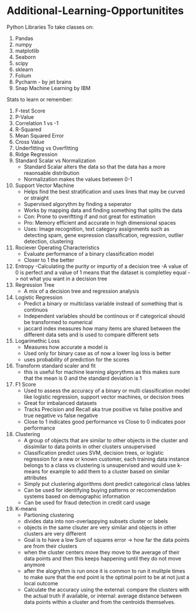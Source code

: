 # Additional-Learning-Opportunitites
Python Libraries To take classes on:
1. Pandas
2. numpy
3. matplotlib
4. Seaborn
5. scipy
6. sklearn
7. Folium
8. Pycharm - by jet brains
9. Snap Machine Learning by IBM

Stats to learn or remember:
1. F-test Score
2. P-Value
3. Correlation 1 vs -1
4. R-Squared
5. Mean Squared Error
6. Cross Value
7. Underfitting vs Overfitting
8. Ridge Regression
9. Standard Scalar vs Normalization
    - Standard Scalar alters the data so that the data has a more reaonsable distribution
    - Normalization makes the values between 0-1
10. Support Vector Machine
    - Helps find the best stratification and uses lines that may be curved or straight
    - Supervised algorythm by finding a seperator
    - Works by mapping data and finding something that splits the data
    - Con: Prone to overiftting if and not great for estimation
    - Pro: Memory efficient and accurate in high dimensional spaces
    - Uses: Image recognition, text category assignments such as detecting spam, gene expression classification, regression, outlier detection, clustering
11. Rociever Operating Characteristics
    - Evaluate performance of a binary classification model
    - Closer to 1 the better
12. Entropy
    -Calculating the purity or impurtiy of a decision tree
    -A value of 0 is perfect and a value of 1 means that the dataset is completley equal -> not what you want in a decision tree
14. Regression Tree
    - A mix of a decision tree and regression analysis
15. Logistic Regression
    - Predict a binary or multiclass variable instead of something that is continuos
    - Independent variables should be continous or if categorical should be transformed to numerical
    - jaccard index measures how many items are shared between the different data sets and is used to compare different sets
16. Logarimethic Loss
    - Measures how accurate a model is
    - Used only for binary case as of now a lower log loss is better
    - uses probability of prediction for the scores
17. Transform standard scaler and fit
    - this is useful for machine learning algorythms as this makes sure that the mean is 0 and the standard deviation is 1
18. F1 Score
    - Used to assess the accuracy of a binary or multi classification model like logistic regression, support vector machines, or decision trees
    - Great for imbalanced datasets
    - Tracks Precision and Recall aka true positive vs false positive and true negative vs false negative
    - Close to 1 indicates good performance vs Close to 0 indicates poor performance
19. Clustering
    - A group of objects that are similar to other objects in the cluster and dissimilar to data points in other clusters unsupervised
    - Classification predict uses SVM, decision trees, or logistic regression for a new or known customer, each training data instance belongs to a class vs clustering is unsupervised and would use k-means for example to add them to a cluster based on similar attributes
    - Simply put clustering algorithms dont predict categorical class lables
    - Can be used for identifying buying patterns or reccomendation systems based on demographic information
    - Can be used for fraud detection in credit card usage
20. K-means
    - Partioning clustering
    - divides data into non-overlappying subsets cluster or labels
    - objects in the same clsuter are very similar and objects in other clusters are very different
    - Goal is to have a low Sum of squares error -> how far the data points are from their clusters
    - when the cluster centers move they move to the average of their data points and then this keeps happening until they do not move anymore
    - after the alogrythm is run once it is common to run it mulitple times to make sure that the end point is the optimal point to be at not just a local outcome
    - Calculate the accuracy using the external: compare the clusters with the actual truth if available, or internal: average distance between data points within a cluster and from the centroids themselves.


